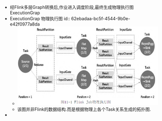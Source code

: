 - 经Flink多层Graph转换后,作业进入调度阶段,最终生成物理执行图 ExecutionGrap
- ExecutionGrap 物理执行图
  id:: 62ebadaa-bc5f-4544-9b0e-e42f0977a8da
	- ![image.png](../assets/image_1659612659290_0.png)
	- 该图并非Flink的数据结构.而是根据物理上各个Task关系生成的拓扑图.
-